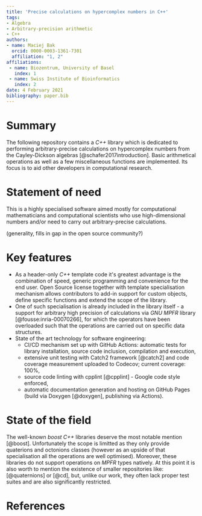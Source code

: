 ```yaml
---
title: 'Precise calculations on hypercomplex numbers in C++'
tags:
- Algebra
- Arbitrary-precision arithmetic
- C++
authors:
- name: Maciej Bak
  orcid: 0000-0003-1361-7301
  affiliation: "1, 2"
affiliations:
 - name: Biozentrum, University of Basel
   index: 1
 - name: Swiss Institute of Bioinformatics
   index: 2
date: 4 February 2021
bibliography: paper.bib
---
```


# Summary

The following repository contains a *C++* library which is dedicated to performing arbitrary-precise calculations on hypercomplex numbers from the Cayley-Dickson algebras [@schafer2017introduction]. Basic arithmetical operations as well as a few miscellaneous functions are implemented. Its focus is to aid other developers in computational research.

# Statement of need

This is a highly specialised software aimed mostly for computational mathematicians and computational scientists who use high-dimensional numbers and/or need to carry out arbitrary-precise calculations.

(generality, fills in gap in the open source community?)

# Key features

- As a header-only *C++* template code it's greatest advantage is the combination of speed, generic programming and convenience for the end user. Open Source license together with template specialisation mechanism allows contributors to add-in support for custom objects, define specific functions and extend the scope of the library.
- One of such specialisation is already included in the library itself - a support for arbitrary high precision of calculations via _GNU MPFR_ library [@fousse:inria-00070266], for which the operators have been overloaded such that the operations are carried out on specific data structures.
- State of the art technology for software engineering:
  - CI/CD mechanism set up with GitHub Actions: automatic tests for library installation, source code inclusion, compilation and execution,
  - extensive unit testing with Catch2 framework [@catch2] and code coverage measurement uploaded to Codecov; current coverage: 100%,
  - source code linting with cpplint [@cpplint] - Google code style enforced,
  - automatic documentation generation and hosting on GitHub Pages (build via Doxygen [@doxygen], publishing via Actions).

# State of the field

The well-known _boost C++_ libraries deserve the most notable mention [@boost]. Unfortunately the scope is limitted as they only provide quaterions and octonions classes (however as an upside of that specialisation all the operations are well optimised). Moreover, these libraries do not support operations on _MPFR_ types natively. At this point it is also worth to mention the existence of smaller repositories like: [@quaternions] or [@cd], but, unlike our work, they often lack proper test suites and are also significantly restricted.

# References

